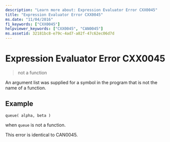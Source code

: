 ```yaml
---
description: "Learn more about: Expression Evaluator Error CXX0045"
title: "Expression Evaluator Error CXX0045"
ms.date: "11/04/2016"
f1_keywords: ["CXX0045"]
helpviewer_keywords: ["CXX0045", "CAN0045"]
ms.assetid: 32181bc8-e79c-4ad7-a82f-47c62ec06d7d
---
```

# Expression Evaluator Error CXX0045

> not a function

An argument list was supplied for a symbol in the program that is not the name of a function.

## Example

```
queue( alpha, beta )
```

when `queue` is not a function.

This error is identical to CAN0045.
